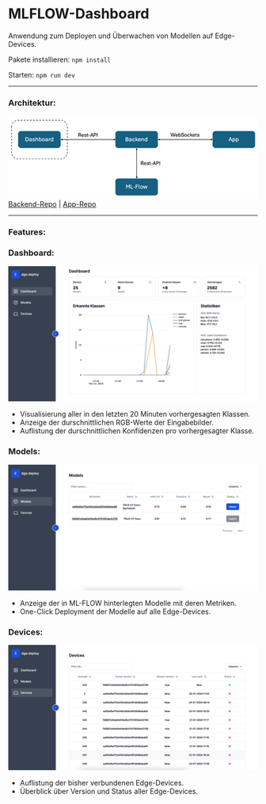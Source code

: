 # MLFLOW-Dashboard
Anwendung zum Deployen und Überwachen von Modellen auf Edge-Devices. 

Pakete installieren: `npm install`

Starten: `npm run dev`
_______ 
### Architektur:
![Alt text](git-media/architecture.png "Überblick")
[Backend-Repo](https://github.com/JonaBecher/MLOPS-backend) | [App-Repo](https://github.com/JonaBecher/MLOPS-app)
___
### Features:
### Dashboard:
![Alt text](git-media/dashboard.png "Überblick")
- Visualisierung aller in den letzten 20 Minuten vorhergesagten Klassen. 
- Anzeige der durschnittlichen RGB-Werte der Eingabebilder.
- Auflistung der durschnittlichen Konfidenzen pro vorhergesagter Klasse.
### Models:
![Alt text](git-media/models.png "Überblick")
- Anzeige der in ML-FLOW hinterlegten Modelle mit deren Metriken. 
- One-Click Deployment der Modelle auf alle Edge-Devices. 
### Devices:
![Alt text](git-media/devices.png "Überblick")
- Auflistung der bisher verbundenen Edge-Devices.
- Überblick über Version und Status aller Edge-Devices. 